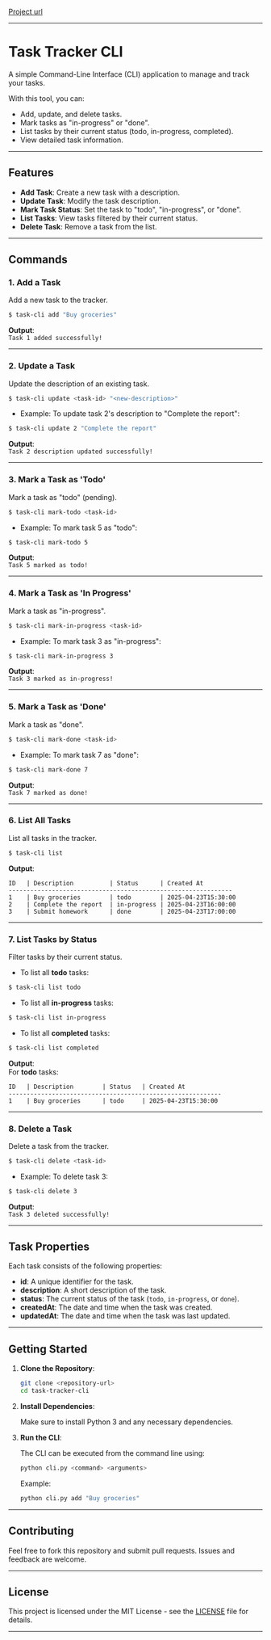 [Project url ](https://roadmap.sh/projects/task-tracker)


---

# Task Tracker CLI

A simple Command-Line Interface (CLI) application to manage and track your tasks.

With this tool, you can:
- Add, update, and delete tasks.
- Mark tasks as "in-progress" or "done".
- List tasks by their current status (todo, in-progress, completed).
- View detailed task information.

---

## Features

- **Add Task**: Create a new task with a description.
- **Update Task**: Modify the task description.
- **Mark Task Status**: Set the task to "todo", "in-progress", or "done".
- **List Tasks**: View tasks filtered by their current status.
- **Delete Task**: Remove a task from the list.

---

## Commands

### 1. **Add a Task**

Add a new task to the tracker.

```bash
$ task-cli add "Buy groceries"
```

**Output**:  
`Task 1 added successfully!`

---

### 2. **Update a Task**

Update the description of an existing task.

```bash
$ task-cli update <task-id> "<new-description>"
```

- Example: To update task 2's description to "Complete the report":

```bash
$ task-cli update 2 "Complete the report"
```

**Output**:  
`Task 2 description updated successfully!`

---

### 3. **Mark a Task as 'Todo'**

Mark a task as "todo" (pending).

```bash
$ task-cli mark-todo <task-id>
```

- Example: To mark task 5 as "todo":

```bash
$ task-cli mark-todo 5
```

**Output**:  
`Task 5 marked as todo!`

---

### 4. **Mark a Task as 'In Progress'**

Mark a task as "in-progress".

```bash
$ task-cli mark-in-progress <task-id>
```

- Example: To mark task 3 as "in-progress":

```bash
$ task-cli mark-in-progress 3
```

**Output**:  
`Task 3 marked as in-progress!`

---

### 5. **Mark a Task as 'Done'**

Mark a task as "done".

```bash
$ task-cli mark-done <task-id>
```

- Example: To mark task 7 as "done":

```bash
$ task-cli mark-done 7
```

**Output**:  
`Task 7 marked as done!`

---

### 6. **List All Tasks**

List all tasks in the tracker.

```bash
$ task-cli list
```

**Output**:  
```
ID   | Description          | Status      | Created At          
--------------------------------------------------------------
1    | Buy groceries        | todo        | 2025-04-23T15:30:00  
2    | Complete the report  | in-progress | 2025-04-23T16:00:00  
3    | Submit homework      | done        | 2025-04-23T17:00:00 
```

---

### 7. **List Tasks by Status**

Filter tasks by their current status.

- To list all **todo** tasks:

```bash
$ task-cli list todo
```

- To list all **in-progress** tasks:

```bash
$ task-cli list in-progress
```

- To list all **completed** tasks:

```bash
$ task-cli list completed
```

**Output**:  
For **todo** tasks:

```
ID   | Description        | Status   | Created At          
-----------------------------------------------------------
1    | Buy groceries      | todo     | 2025-04-23T15:30:00 
```

---

### 8. **Delete a Task**

Delete a task from the tracker.

```bash
$ task-cli delete <task-id>
```

- Example: To delete task 3:

```bash
$ task-cli delete 3
```

**Output**:  
`Task 3 deleted successfully!`

---

## Task Properties

Each task consists of the following properties:

- **id**: A unique identifier for the task.
- **description**: A short description of the task.
- **status**: The current status of the task (`todo`, `in-progress`, or `done`).
- **createdAt**: The date and time when the task was created.
- **updatedAt**: The date and time when the task was last updated.

---

## Getting Started

1. **Clone the Repository**:

   ```bash
   git clone <repository-url>
   cd task-tracker-cli
   ```

2. **Install Dependencies**:

   Make sure to install Python 3 and any necessary dependencies.

3. **Run the CLI**:

   The CLI can be executed from the command line using:

   ```bash
   python cli.py <command> <arguments>
   ```

   Example:

   ```bash
   python cli.py add "Buy groceries"
   ```

---

## Contributing

Feel free to fork this repository and submit pull requests. Issues and feedback are welcome.

---

## License

This project is licensed under the MIT License - see the [LICENSE](LICENSE) file for details.

---
